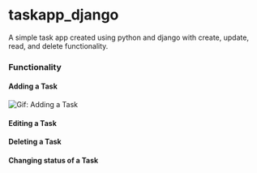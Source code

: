 # taskapp_django
A simple task app created using python and django with create, update, read, and delete functionality.

### Functionality
#### Adding a Task
![Gif: Adding a Task](https://media.giphy.com/media/6g1bDZBEAHmNRSLy4a/source.gif?cid=790b761155e9e248b16468d1ea90e2808b09268eef0c0fdb&rid=source.gif&ct=g)

#### Editing a Task

#### Deleting a Task

#### Changing status of a Task
